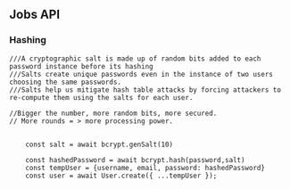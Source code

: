## Jobs API



### Hashing
    ///A cryptographic salt is made up of random bits added to each password instance before its hashing
    ///Salts create unique passwords even in the instance of two users choosing the same passwords.
    ///Salts help us mitigate hash table attacks by forcing attackers to re-compute them using the salts for each user.

    //Bigger the number, more random bits, more secured.
    // More rounds = > more processing power. 
``` 

    const salt = await bcrypt.genSalt(10)
    
    const hashedPassword = await bcrypt.hash(password,salt)
    const tempUser = {username, email, password: hashedPassword}
    const user = await User.create({ ...tempUser });

```

